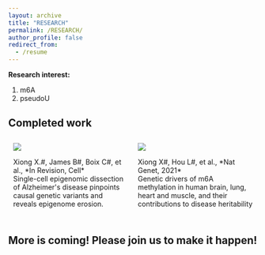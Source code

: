 ```yaml
---
layout: archive
title: "RESEARCH"
permalink: /RESEARCH/
author_profile: false
redirect_from:
  - /resume
---
```


**Research interest:**

1.  m6A
2.  pseudoU

## Completed work

<div style="display:flex; flex-direction:row;">
  <div style="flex:1; padding:10px;">
    <img src="../image/image___TuP-IWq1.png" style="max-width:100%; height:auto;">
    <p>Xiong X.#, James B#, Boix C#, et al., *In Revision, Cell*<br>Single-cell epigenomic dissection of Alzheimer's disease pinpoints causal genetic variants and reveals epigenome erosion.</p>
  </div>
  <div style="flex:1; padding:10px;">
    <img src="../image/image_p_2iGODlOJ.png" style="max-width:100%; height:auto;">
    <p>Xiong X#, Hou L#, et al., *Nat Genet, 2021*<br>Genetic drivers of m6A methylation in human brain, lung, heart and muscle, and their contributions to disease heritability</p>
  </div>
</div>

## More is coming! Please join us to make it happen!
